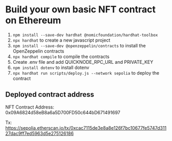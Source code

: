 # Build your own basic NFT contract on Ethereum

1. `npm install --save-dev hardhat @nomicfoundation/hardhat-toolbox`
2. `npx hardhat` to create a new javascript project
3. `npm install --save-dev @openzeppelin/contracts` to install the OpenZeppelin contracts
4. `npx hardhat compile` to compile the contracts
5. Create .env file and add QUICKNODE_RPC_URL and PRIVATE_KEY
6. `npm install dotenv` to install dotenv
7. `npx hardhat run scripts/deploy.js --network sepolia` to deploy the contract

## Deployed contract address

NFT Contract Address: 0x09A6824d58eB8a6a5D700FD50c644bD671491697

Tx: https://sepolia.etherscan.io/tx/0xcac7115de3e8a8e126f7bc10677fe5747d31127dac9ff7ed5963d5e275126186